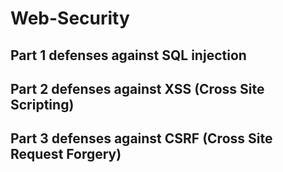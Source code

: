 # Web-Security

## Part 1 defenses against SQL injection

## Part 2 defenses against XSS (Cross Site Scripting)

## Part 3 defenses against CSRF (Cross Site Request Forgery)
